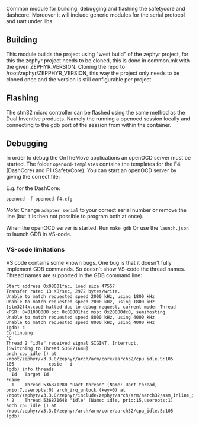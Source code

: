 Common module for building, debugging and flashing the safetycore and dashcore. Moreover it will include generic modules for the serial protocol and uart under libs.

## Building

This module builds the project using "west build" of the zephyr project, for this the zephyr project needs to be cloned, this is done in common.mk with the given ZEPHYR_VERSION. Cloning the repo to /root/zephyr/ZEPPHYR_VERSION, this way the project only needs to be cloned once and the version is still configurable per project.

## Flashing

The stm32 micro controller can be flashed using the same method as the Dual Inventive products. Namely the running a openocd session locally and connecting to the gdb port of the session from within the container.

## Debugging

In order to debug the OnTheMove applications an openOCD server must be started. The folder `openocd-templates` contains the templates for the F4 (DashCore) and F1 (SafetyCore). You can start an openOCD server by giving the correct file:

E.g. for the DashCore:
```
openocd -f openocd-f4.cfg
```

*Note:* Change `adapter serial` to your correct serial number or remove the line (but it is then not possible to program both at once).

When the openOCD server is started. Run `make gdb` Or use the `launch.json` to launch GDB in VS-code.

### VS-code limitations
VS code contains some known bugs. One bug is that it doesn't fully implement GDB commands. So doesn't show VS-code the thread names. Thread names are supported in the GDB command line:
```
Start address 0x08001fac, load size 47557
Transfer rate: 13 KB/sec, 2972 bytes/write.
Unable to match requested speed 2000 kHz, using 1800 kHz
Unable to match requested speed 2000 kHz, using 1800 kHz
[stm32f4x.cpu] halted due to debug-request, current mode: Thread
xPSR: 0x01000000 pc: 0x08001fac msp: 0x20000dc0, semihosting
Unable to match requested speed 8000 kHz, using 4000 kHz
Unable to match requested speed 8000 kHz, using 4000 kHz
(gdb) c
Continuing.
^C
Thread 2 "idle" received signal SIGINT, Interrupt.
[Switching to Thread 536871648]
arch_cpu_idle () at /root/zephyr/v3.3.0/zephyr/arch/arm/core/aarch32/cpu_idle.S:105
105             cpsie   i
(gdb) info threads
  Id   Target Id                                                             Frame
  1    Thread 536871280 "Uart thread" (Name: Uart thread, prio:7,useropts:0) arch_irq_unlock (key=0) at /root/zephyr/v3.3.0/zephyr/include/zephyr/arch/arm/aarch32/asm_inline_gcc.h:110
* 2    Thread 536871648 "idle" (Name: idle, prio:15,useropts:1)              arch_cpu_idle () at /root/zephyr/v3.3.0/zephyr/arch/arm/core/aarch32/cpu_idle.S:105
(gdb)
```

